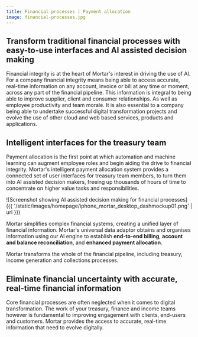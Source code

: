 ```yaml
---
title: Financial processes | Payment allocation
image: financial-processes.jpg
---
```


Transform traditional financial processes with easy-to-use interfaces and AI assisted decision making
-----------------------------------------------------------------------------------------------------

Financial integrity is at the heart of Mortar's interest in driving the use of AI. For a company financial integrity means being able to access accurate, real-time information on any account, invoice or bill at any time or moment, across any part of the financial pipeline. This information is integral to being able to improve supplier, client and consumer relationships. As well as employee productivity and team morale. It is also essential to a company being able to undertake successful digital transformation projects and evolve the use of other cloud and web based services, products and applications. 

Intelligent interfaces for the treasury team
-----------------------------------------------------------------------------------------------------

Payment allocation is the first point at which automation and machine learning can augment employee roles and begin aiding the drive to financial integrity. Mortar's intelligent payment allocation system provides a connected set of user interfaces for treasury team members, to turn them into AI assisted decision makers, freeing up thousands of hours of time to concentrate on higher value tasks and responsibilities.

![Screenshot showing AI assisted decision making for financial processes]({{ '/static/images/homepage/iphone_mortar_desktop_dashmockup01.png' | url }})


Mortar simplifies complex financial systems, creating a unified layer of financial information. Mortar's universal data adaptor obtains and organises information using our AI engine to establish **end-to-end billing**, **account and balance reconciliation**, and **enhanced payment allocation**.

Mortar transforms the whole of the financial pipeline, including treasury, income generation and collections processes.


Eliminate financial uncertainty with accurate, real-time financial information
------------------------------------------------------------------------------

Core financial processes are often neglected when it comes to digital transformation. The work of your treasury, finance and income teams however is fundamental to improving engagement with clients, end-users and customers. Mortar provides the access to accurate, real-time information that need to evolve digitally.
